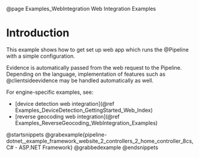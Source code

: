 @page Examples_WebIntegration Web Integration Examples

# Introduction

This example shows how to get set up web app which runs the @Pipeline 
with a simple configuration.

Evidence is automatically passed from the web request to the Pipeline. 
Depending on the language, implementation of features such as 
@clientsideevidence may be handled automatically as well.

For engine-specific examples, see:
- [device detection web integration](@ref Examples_DeviceDetection_GettingStarted_Web_Index)
- [reverse geocoding web integration](@ref Examples_ReverseGeocoding_WebIntegration_Examples)

@startsnippets
@grabexample{pipeline-dotnet,_example_framework_website_2_controllers_2_home_controller_8cs,C# - ASP.NET Framework}
@grabbedexample
@endsnippets
